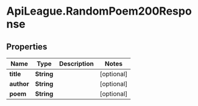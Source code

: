 # ApiLeague.RandomPoem200Response

## Properties

Name | Type | Description | Notes
------------ | ------------- | ------------- | -------------
**title** | **String** |  | [optional] 
**author** | **String** |  | [optional] 
**poem** | **String** |  | [optional] 


